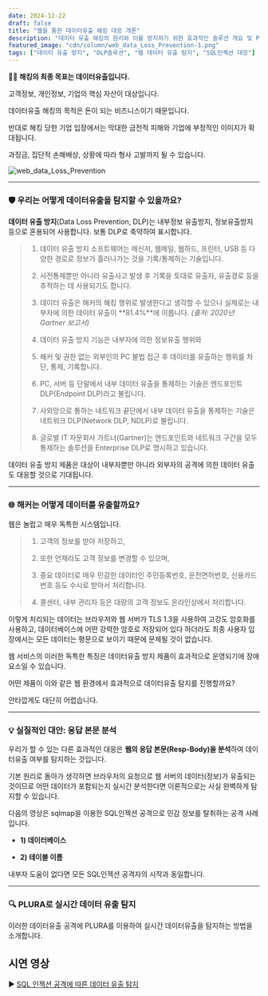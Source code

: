```yaml
---
date: 2024-12-22
draft: false
title: "웹을 통한 데이터유출 해킹 대응 개론"
description: "데이터 유출 해킹의 원리와 이를 방지하기 위한 효과적인 솔루션 개요 및 PLURA를 활용한 SQL 인젝션 공격 탐지 사례를 소개합니다."
featured_image: "cdn/column/web_data_Loss_Prevention-1.png"
tags: ["데이터 유출 방지", "DLP솔루션", "웹 데이터 유출 탐지", "SQL인젝션 대응"]
---
```


🧑‍💻 **해킹의 최종 목표는 데이터유출입니다.**

고객정보, 개인정보, 기업의 핵심 자산이 대상입니다.

데이터유출 해킹의 목적은 돈이 되는 비즈니스이기 때문입니다.

반대로 해킹 당한 기업 입장에서는 막대한 금전적 피해와 기업에 부정적인 이미지가 확대됩니다.

과징금, 집단적 손해배상, 상황에 따라 형사 고발까지 될 수 있습니다.

<!--more-->

![web_data_Loss_Prevention](https://blog.plura.io/cdn/column/web_data_Loss_Prevention-1.png)

---

### 🛡️ **우리는 어떻게 데이터유출을 탐지할 수 있을까요?**

**데이터 유출 방지**(Data Loss Prevention, DLP)는 내부정보 유출방지, 정보유출방지 등으로 혼용되어 사용합니다. 보통 DLP로 축약하여 표시합니다.

> 1) 데이터 유출 방지 소프트웨어는 메신저, 웹메일, 웹하드, 프린터, USB 등 다양한 경로로 정보가 흘러나가는 것을 기록/통제하는 기술입니다.
> 
> 2) 사전통제뿐만 아니라 유출사고 발생 후 기록을 토대로 유출자, 유출경로 등을 추적하는 데 사용되기도 합니다.
> 
> 3) 데이터 유출은 해커의 해킹 행위로 발생한다고 생각할 수 있으나 실제로는 내부자에 의한 데이터 유출이 **81.4%**에 이릅니다. *(출처: 2020년 Gartner 보고서)*
> 
> 4) 데이터 유출 방지 기능은 내부자에 의한 정보유출 행위와
> 
> 5) 해커 및 권한 없는 외부인의 PC 불법 접근 후 데이터를 유출하는 행위를 차단, 통제, 기록합니다.
> 
> 6) PC, 서버 등 단말에서 내부 데이터 유출을 통제하는 기술은 엔드포인트 DLP(Endpoint DLP)라고 불립니다.
> 
> 7) 사외망으로 통하는 네트워크 끝단에서 내부 데이터 유출을 통제하는 기술은 네트워크 DLP(Network DLP, NDLP)로 불립니다.
> 
> 8) 글로벌 IT 자문회사 가트너(Gartner)는 엔드포인트와 네트워크 구간을 모두 통제하는 솔루션을 Enterprise DLP로 명시하고 있습니다.

데이터 유출 방지 제품은 대상이 내부자뿐만 아니라 외부자의 공격에 의한 데이터 유출도 대응할 것으로 기대됩니다.

---

### 🌐 **해커는 어떻게 데이터를 유출할까요?**

웹은 놀랍고 매우 독특한 시스템입니다.

> 1) 고객의 정보를 받아 저장하고,
> 
> 2) 또한 언제라도 고객 정보를 변경할 수 있으며,
> 
> 3) 중요 데이터로 매우 민감한 데이터인 주민등록번호, 운전면허번호, 신용카드번호 등도 수시로 받아서 처리합니다.
> 
> 4) 콜센터, 내부 관리자 등은 대량의 고객 정보도 온라인상에서 처리합니다.

이렇게 처리되는 데이터는 브라우저와 웹 서버가 TLS 1.3을 사용하여 고강도 암호화를 사용하고, 데이터베이스에 어떤 강력한 암호로 저장되어 있다 하더라도 최종 사용자 입장에서는 모든 데이터는 평문으로 보이기 때문에 문제될 것이 없습니다.

웹 서비스의 이러한 독특한 특징은 데이터유출 방지 제품이 효과적으로 운영되기에 장애 요소일 수 있습니다.

어떤 제품이 이와 같은 웹 환경에서 효과적으로 데이터유출 탐지를 진행할까요?

안타깝게도 대단히 어렵습니다.

---

### 💡 **실질적인 대안: 응답 본문 분석**

우리가 할 수 있는 다른 효과적인 대응은 **웹의 응답 본문(Resp-Body)을 분석**하여 데이터유출 여부를 탐지하는 것입니다. 

기본 원리로 돌아가 생각하면 브라우저의 요청으로 웹 서버의 데이터(정보)가 유출되는 것이므로 어떤 데이터가 포함되는지 실시간 분석한다면 이론적으로는 사실 완벽하게 탐지할 수 있습니다.

다음의 영상은 sqlmap을 이용한 SQL인젝션 공격으로 민감 정보를 탈취하는 공격 사례입니다.

- **1) 데이터베이스**

- **2) 테이블 이름**

내부자 도움이 없다면 모든 SQL인젝션 공격자의 시작과 동일합니다.

---

### 🔍 **PLURA로 실시간 데이터 유출 탐지**

이러한 데이터유출 공격에 PLURA를 이용하여 실시간 데이터유출을 탐지하는 방법을 소개합니다.

## 시연 영상
▶️ [SQL 인젝션 공격에 따른 데이터 유출 탐지](https://docs.plura.io/ko/video/demo/web/data_breach)
